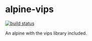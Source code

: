 # alpine-vips

[![build status](https://gitlab.cosmunity.com/images/alpine-vips/badges/master/build.svg)](https://gitlab.cosmunity.com/images/alpine-vips/pipelines)

An alpine with the vips library included.
